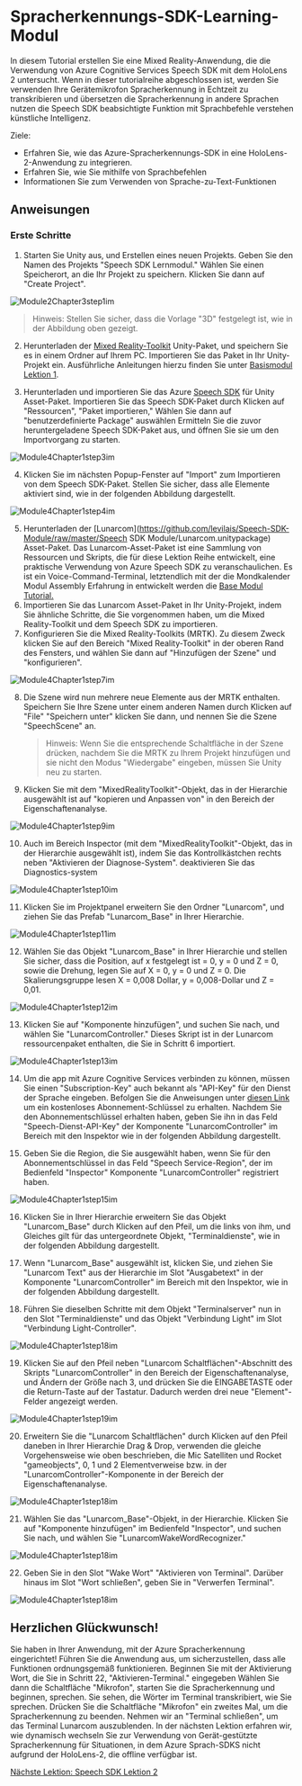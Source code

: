 # <a name="speech-sdk-learning-module"></a>Spracherkennungs-SDK-Learning-Modul

In diesem Tutorial erstellen Sie eine Mixed Reality-Anwendung, die die Verwendung von Azure Cognitive Services Speech SDK mit dem HoloLens 2 untersucht. Wenn in dieser tutorialreihe abgeschlossen ist, werden Sie verwenden Ihre Gerätemikrofon Spracherkennung in Echtzeit zu transkribieren und übersetzen die Spracherkennung in andere Sprachen nutzen die Speech SDK beabsichtigte Funktion mit Sprachbefehle verstehen künstliche Intelligenz.

Ziele:

- Erfahren Sie, wie das Azure-Spracherkennungs-SDK in eine HoloLens-2-Anwendung zu integrieren.
- Erfahren Sie, wie Sie mithilfe von Sprachbefehlen
- Informationen Sie zum Verwenden von Sprache-zu-Text-Funktionen

## <a name="instructions"></a>Anweisungen

### <a name="getting-started"></a>Erste Schritte

1. Starten Sie Unity aus, und Erstellen eines neuen Projekts. Geben Sie den Namen des Projekts "Speech SDK Lernmodul." Wählen Sie einen Speicherort, an die Ihr Projekt zu speichern. Klicken Sie dann auf "Create Project".

![Module2Chapter3step1im](images/module4chapter1step1im.PNG)

> Hinweis: Stellen Sie sicher, dass die Vorlage "3D" festgelegt ist, wie in der Abbildung oben gezeigt.

2. Herunterladen der [Mixed Reality-Toolkit](https://github.com/microsoft/MixedRealityToolkit-Unity/releases/download/v2.0.0-RC2/Microsoft.MixedReality.Toolkit.Unity.Foundation-v2.0.0-RC2.unitypackage) Unity-Paket, und speichern Sie es in einem Ordner auf Ihrem PC. Importieren Sie das Paket in Ihr Unity-Projekt ein. Ausführliche Anleitungen hierzu finden Sie unter [Basismodul Lektion 1](mrlearning-base-ch1.md). 

3. Herunterladen und importieren Sie das Azure [Speech SDK](https://aka.ms/csspeech/unitypackage) für Unity Asset-Paket. Importieren Sie das Speech SDK-Paket durch Klicken auf "Ressourcen", "Paket importieren," Wählen Sie dann auf "benutzerdefinierte Package" auswählen Ermitteln Sie die zuvor heruntergeladene Speech SDK-Paket aus, und öffnen Sie sie um den Importvorgang zu starten. 

![Module4Chapter1step3im](images/module4chapter1step3im.PNG)

4. Klicken Sie im nächsten Popup-Fenster auf "Import" zum Importieren von dem Speech SDK-Paket. Stellen Sie sicher, dass alle Elemente aktiviert sind, wie in der folgenden Abbildung dargestellt.

![Module4Chapter1step4im](images/module4chapter1step4im.PNG)


5. Herunterladen der [Lunarcom](https://github.com/levilais/Speech-SDK-Module/raw/master/Speech SDK Module/Lunarcom.unitypackage) Asset-Paket. Das Lunarcom-Asset-Paket ist eine Sammlung von Ressourcen und Skripts, die für diese Lektion Reihe entwickelt, eine praktische Verwendung von Azure Speech SDK zu veranschaulichen. Es ist ein Voice-Command-Terminal, letztendlich mit der die Mondkalender Modul Assembly Erfahrung in entwickelt werden die [Base Modul Tutorial.](mrlearning-base-ch6.md)
6. Importieren Sie das Lunarcom Asset-Paket in Ihr Unity-Projekt, indem Sie ähnliche Schritte, die Sie vorgenommen haben, um die Mixed Reality-Toolkit und dem Speech SDK zu importieren.
7. Konfigurieren Sie die Mixed Reality-Toolkits (MRTK). Zu diesem Zweck klicken Sie auf den Bereich "Mixed Reality-Toolkit" in der oberen Rand des Fensters, und wählen Sie dann auf "Hinzufügen der Szene" und "konfigurieren".

![Module4Chapter1step7im](images/module4chapter1step7im.PNG)

8. Die Szene wird nun mehrere neue Elemente aus der MRTK enthalten. Speichern Sie Ihre Szene unter einem anderen Namen durch Klicken auf "File" "Speichern unter" klicken Sie dann, und nennen Sie die Szene "SpeechScene" an. 

   > Hinweis: Wenn Sie die entsprechende Schaltfläche in der Szene drücken, nachdem Sie die MRTK zu Ihrem Projekt hinzufügen und sie nicht den Modus "Wiedergabe" eingeben, müssen Sie Unity neu zu starten. 

9. Klicken Sie mit dem "MixedRealityToolkit"-Objekt, das in der Hierarchie ausgewählt ist auf "kopieren und Anpassen von" in den Bereich der Eigenschaftenanalyse.

![Module4Chapter1step9im](images/module4chapter1step9im.PNG)

10. Auch im Bereich Inspector (mit dem "MixedRealityToolkit"-Objekt, das in der Hierarchie ausgewählt ist), indem Sie das Kontrollkästchen rechts neben "Aktivieren der Diagnose-System". deaktivieren Sie das Diagnostics-system

![Module4Chapter1step10im](images/module4chapter1step10im.PNG)

11. Klicken Sie im Projektpanel erweitern Sie den Ordner "Lunarcom", und ziehen Sie das Prefab "Lunarcom_Base" in Ihrer Hierarchie.

![Module4Chapter1step11im](images/module4chapter1step11im.PNG)

12. Wählen Sie das Objekt "Lunarcom_Base" in Ihrer Hierarchie und stellen Sie sicher, dass die Position, auf x festgelegt ist = 0, y = 0 und Z = 0, sowie die Drehung, legen Sie auf X = 0, y = 0 und Z = 0. Die Skalierungsgruppe lesen X = 0,008 Dollar, y = 0,008-Dollar und Z = 0,01.

![Module4Chapter1step12im](images/module4chapter1step12im.PNG)

13. Klicken Sie auf "Komponente hinzufügen", und suchen Sie nach, und wählen Sie "LunarcomController." Dieses Skript ist in der Lunarcom ressourcenpaket enthalten, die Sie in Schritt 6 importiert.

![Module4Chapter1step13im](images/module4chapter1step13im.PNG)

14. Um die app mit Azure Cognitive Services verbinden zu können, müssen Sie einen "Subscription-Key" auch bekannt als "API-Key" für den Dienst der Sprache eingeben. Befolgen Sie die Anweisungen unter [diesen Link](https://docs.microsoft.com/en-us/azure/cognitive-services/speech-service/get-started) um ein kostenloses Abonnement-Schlüssel zu erhalten. Nachdem Sie den Abonnementschlüssel erhalten haben, geben Sie ihn in das Feld "Speech-Dienst-API-Key" der Komponente "LunarcomController" im Bereich mit den Inspektor wie in der folgenden Abbildung dargestellt.

15. Geben Sie die Region, die Sie ausgewählt haben, wenn Sie für den Abonnementschlüssel in das Feld "Speech Service-Region", der im Bedienfeld "Inspector" Komponente "LunarcomController" registriert haben.

![Module4Chapter1step15im](images/module4chapter1step15im.PNG)

16. Klicken Sie in Ihrer Hierarchie erweitern Sie das Objekt "Lunarcom_Base" durch Klicken auf den Pfeil, um die links von ihm, und Gleiches gilt für das untergeordnete Objekt, "Terminaldienste", wie in der folgenden Abbildung dargestellt.

17. Wenn "Lunarcom_Base" ausgewählt ist, klicken Sie, und ziehen Sie "Lunarcom Text" aus der Hierarchie im Slot "Ausgabetext" in der Komponente "LunarcomController" im Bereich mit den Inspektor, wie in der folgenden Abbildung dargestellt.
18. Führen Sie dieselben Schritte mit dem Objekt "Terminalserver" nun in den Slot "Terminaldienste" und das Objekt "Verbindung Light" im Slot "Verbindung Light-Controller".

![Module4Chapter1step18im](images/module4chapter1step18im.PNG)

19. Klicken Sie auf den Pfeil neben "Lunarcom Schaltflächen"-Abschnitt des Skripts "LunarcomController" in den Bereich der Eigenschaftenanalyse, und Ändern der Größe nach 3, und drücken Sie die EINGABETASTE oder die Return-Taste auf der Tastatur. Dadurch werden drei neue "Element"-Felder angezeigt werden.

![Module4Chapter1step19im](images/module4chapter1step19im.PNG)

20. Erweitern Sie die "Lunarcom Schaltflächen" durch Klicken auf den Pfeil daneben in Ihrer Hierarchie Drag & Drop, verwenden die gleiche Vorgehensweise wie oben beschrieben, die Mic Satelliten und Rocket "gameobjects", 0, 1 und 2 Elementverweise bzw. in der "LunarcomController"-Komponente in der Bereich der Eigenschaftenanalyse. 

![Module4Chapter1step18im](images/module4chapter1step20im.PNG)

21. Wählen Sie das "Lunarcom_Base"-Objekt, in der Hierarchie. Klicken Sie auf "Komponente hinzufügen" im Bedienfeld "Inspector", und suchen Sie nach, und wählen Sie "LunarcomWakeWordRecognizer."

![Module4Chapter1step18im](images/module4chapter1step21im.PNG)

22. Geben Sie in den Slot "Wake Wort" "Aktivieren von Terminal". Darüber hinaus im Slot "Wort schließen", geben Sie in "Verwerfen Terminal".

![Module4Chapter1step18im](images/module4chapter1step22im.PNG)

## <a name="congratulations"></a>Herzlichen Glückwunsch!

Sie haben in Ihrer Anwendung, mit der Azure Spracherkennung eingerichtet! Führen Sie die Anwendung aus, um sicherzustellen, dass alle Funktionen ordnungsgemäß funktionieren. Beginnen Sie mit der Aktivierung Wort, die Sie in Schritt 22, "Aktivieren-Terminal." eingegeben Wählen Sie dann die Schaltfläche "Mikrofon", starten Sie die Spracherkennung und beginnen, sprechen. Sie sehen, die Wörter im Terminal transkribiert, wie Sie sprechen. Drücken Sie die Schaltfläche "Mikrofon" ein zweites Mal, um die Spracherkennung zu beenden. Nehmen wir an "Terminal schließen", um das Terminal Lunarcom auszublenden. In der nächsten Lektion erfahren wir, wie dynamisch wechseln Sie zur Verwendung von Gerät-gestützte Spracherkennung für Situationen, in dem Azure Sprach-SDKS nicht aufgrund der HoloLens-2, die offline verfügbar ist.

[Nächste Lektion: Speech SDK Lektion 2](mrlearning-speechSDK-ch2.md)

